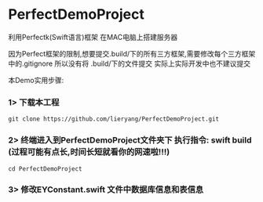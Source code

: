 # PerfectDemoProject
利用Perfectk(Swift语言)框架 在MAC电脑上搭建服务器

因为Perfect框架的限制,想要提交.build/下的所有三方框架,需要修改每个三方框架中的.gitignore 所以没有将 .build/下的文件提交 实际上实际开发中也不建议提交

本Demo实用步骤:                    
### 1> 下载本工程
```
git clone https://github.com/lieryang/PerfectDemoProject.git
```
### 2> 终端进入到PerfectDemoProject文件夹下 执行指令: swift build  (过程可能有点长,时间长短就看你的网速啦!!!)      
```
cd PerfectDemoProject
```

### 3> 修改EYConstant.swift 文件中数据库信息和表信息
```
```
